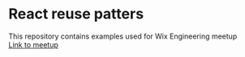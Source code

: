 # React reuse patters        

This repository contains examples used for Wix Engineering meetup       
[Link to meetup](https://www.meetup.com/at-wix/events/244861816/)
